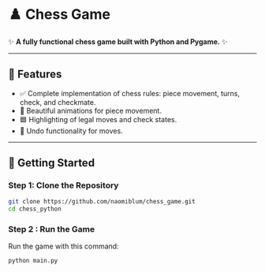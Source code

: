 # ♟️ Chess Game

✨ **A fully functional chess game built with Python and Pygame.** ✨

---

## 🌟 Features

* ✅ Complete implementation of chess rules: piece movement, turns, check, and checkmate.
* 🎨 Beautiful animations for piece movement.
* 🟦 Highlighting of legal moves and check states.
* 🔄 Undo functionality for moves.

---
## 🚀 Getting Started

### Step 1: Clone the Repository

```bash
git clone https://github.com/naomiblum/chess_game.git
cd chess_python
```

### Step 2 : Run the Game

Run the game with this command:

```bash
python main.py
```


